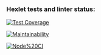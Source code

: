 ### Hexlet tests and linter status:
[![Test Coverage](https://api.codeclimate.com/v1/badges/69eda943acfd9ac65f27/test_coverage)](https://codeclimate.com/github/YaAleksey/frontend-project-lvl2/test_coverage)

[![Maintainability](https://api.codeclimate.com/v1/badges/69eda943acfd9ac65f27/maintainability)](https://codeclimate.com/github/YaAleksey/frontend-project-lvl2/maintainability)

[![Node%20CI](https://github.com/YaAleksey/frontend-project-lvl2/workflows/Node%20CI/badge.svg)](https://github.com/YaAleksey/frontend-project-lvl2/actions)

